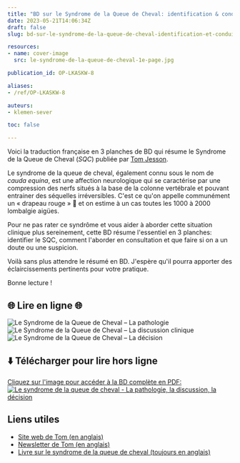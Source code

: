 ```yaml
---
title: "BD sur le Syndrome de la Queue de Cheval: identification & conduite à tenir"
date: 2023-05-21T14:06:34Z
draft: false
slug: bd-sur-le-syndrome-de-la-queue-de-cheval-identification-et-conduite-a-tenir

resources:
- name: cover-image
  src: le-syndrome-de-la-queue-de-cheval-1e-page.jpg

publication_id: OP-LKASKW-8

aliases:
- /ref/OP-LKASKW-8

auteurs:
- klemen-sever

toc: false

---
```


Voici la traduction française en 3 planches de BD qui résume
le Syndrome de la Queue de Cheval (*SQC*) publiée par
[Tom Jesson](https://tomjesson.com/).

Le syndrome de la queue de cheval, également connu sous
le nom de *cauda equina*, est une affection neurologique
qui se caractérise par une compression des nerfs situés
à la base de la colonne vertébrale et pouvant entrainer
des séquelles irréversibles. C'est ce qu'on appelle communément
un « drapeau rouge » 🚩 et on estime à un cas toutes
les 1000 à 2000 lombalgie aigües.

Pour ne pas rater ce syndrôme et vous aider à aborder cette
situation clinique plus sereinement, cette BD résume
l'essentiel en 3 planches: identifier le SQC, comment
l'aborder en consultation et que faire si on a un
doute ou une suspicion.

<!--more-->

Voilà sans plus attendre le résumé en BD. J'espère qu'il pourra apporter des éclaircissements pertinents pour votre pratique.

Bonne lecture !

## 🌐 Lire en ligne 🌐
![Le Syndrome de la Queue de Cheval – La pathologie](./1-le-syndrome-de-la-queue-de-cheval-la-pathologie.jpg)
![Le Syndrome de la Queue de Cheval – La discussion clinique](./2-le-syndrome-de-la-queue-de-cheval-la-conversation.jpg)
![Le Syndrome de la Queue de Cheval – La décision](./3-le-syndrome-de-la-queue-de-cheval-la-decision.jpg)

## ⬇️ Télécharger pour lire hors ligne
[Cliquez sur l'image pour accéder à la BD complète en PDF: ![Le syndrome de la queue de cheval - La pathologie, la discussion, la décision](./1-le-syndrome-de-la-queue-de-cheval-la-pathologie.jpg)](./le-syndrome-de-la-queue-de-cheval-en-bd-pathologie-discussion-decision.pdf)

## Liens utiles
- [Site web de Tom (en anglais)](https://tomjesson.com/)
- [Newsletter de Tom (en anglais)](https://tomjesson.substack.com/)
- [Livre sur le syndrome de la queue de cheval (toujours en anglais)](https://thecesbook.com/)